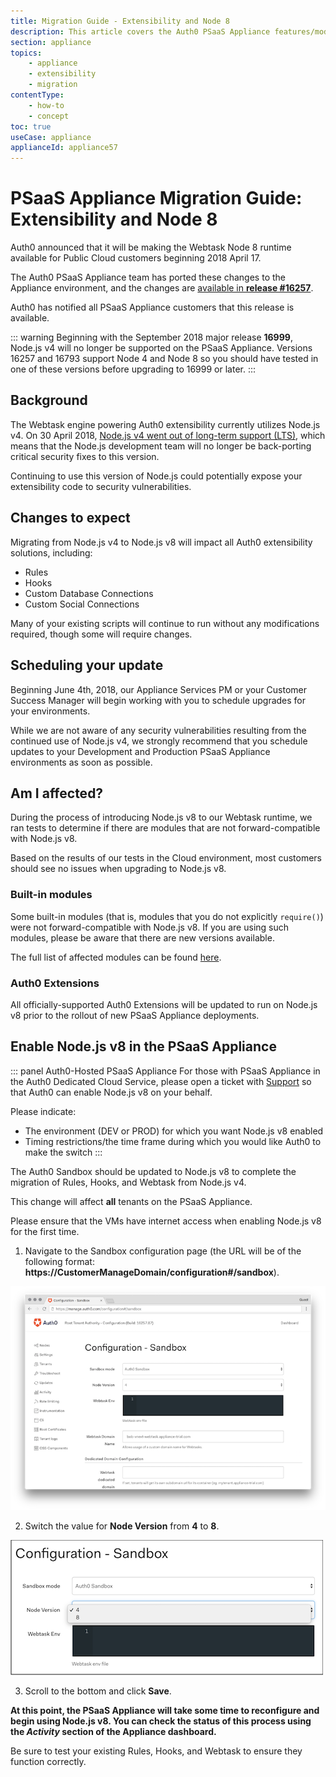 ```yaml
---
title: Migration Guide - Extensibility and Node 8
description: This article covers the Auth0 PSaaS Appliance features/modules affected, as well as recommendations to ensure a smooth migration process.
section: appliance
topics:
    - appliance
    - extensibility
    - migration
contentType: 
    - how-to
    - concept
toc: true
useCase: appliance
applianceId: appliance57
---
```

# PSaaS Appliance Migration Guide: Extensibility and Node 8

Auth0 announced that it will be making the Webtask Node 8 runtime available for Public Cloud customers beginning 2018 April 17.

The Auth0 PSaaS Appliance team has ported these changes to the Appliance environment, and the changes are [available in **release #16257**](https://auth0.com/changelog/appliance).

Auth0 has notified all PSaaS Appliance customers that this release is available.

::: warning
Beginning with the September 2018 major release **16999**, Node.js v4 will no longer be supported on the PSaaS Appliance. Versions 16257 and 16793 support Node 4 and Node 8 so you should have tested in one of these versions before upgrading to 16999 or later. 
:::

## Background

The Webtask engine powering Auth0 extensibility currently utilizes Node.js v4. On 30 April 2018, [Node.js v4 went out of long-term support (LTS)](https://github.com/nodejs/Release#release-schedule), which means that the Node.js development team will no longer be back-porting critical security fixes to this version.

Continuing to use this version of Node.js could potentially expose your extensibility code to security vulnerabilities.

## Changes to expect

Migrating from Node.js v4 to Node.js v8 will impact all Auth0 extensibility solutions, including:

* Rules
* Hooks
* Custom Database Connections
* Custom Social Connections

Many of your existing scripts will continue to run without any modifications required, though some will require changes.

## Scheduling your update

Beginning June 4th, 2018, our Appliance Services PM or your Customer Success Manager will begin working with you to schedule upgrades for your environments.

While we are not aware of any security vulnerabilities resulting from the continued use of Node.js v4, we strongly recommend that you schedule updates to your Development and Production PSaaS Appliance environments as soon as possible.

## Am I affected?

During the process of introducing Node.js v8 to our Webtask runtime, we ran tests to determine if there are modules that are not forward-compatible with Node.js v8.

Based on the results of our tests in the Cloud environment, most customers should see no issues when upgrading to Node.js v8.

### Built-in modules

Some built-in modules (that is, modules that you do not explicitly `require()`) were not forward-compatible with Node.js v8. If you are using such modules, please be aware that there are new versions available.

The full list of affected modules can be found [here](/migrations/guides/extensibility-node8#affected-modules).

### Auth0 Extensions

All officially-supported Auth0 Extensions will be updated to run on Node.js v8 prior to the rollout of new PSaaS Appliance deployments.

## Enable Node.js v8 in the PSaaS Appliance

::: panel Auth0-Hosted PSaaS Appliance
For those with PSaaS Appliance in the Auth0 Dedicated Cloud Service, please open a ticket with [Support](${env.DOMAIN_URL_SUPPORT}) so that Auth0 can enable Node.js v8 on your behalf.

Please indicate:

* The environment (DEV or PROD) for which you want Node.js v8 enabled
* Timing restrictions/the time frame during which you would like Auth0 to make the switch
:::

The Auth0 Sandbox should be updated to Node.js v8 to complete the migration of Rules, Hooks, and Webtask from Node.js v4.

This change will affect **all** tenants on the PSaaS Appliance.

Please ensure that the VMs have internet access when enabling Node.js v8 for the first time.

1. Navigate to the Sandbox configuration page (the URL will be of the following format: **https://CustomerManageDomain/configuration#/sandbox**).

![](/media/articles/appliance/migrations/sandbox.png)

2. Switch the value for **Node Version** from **4** to **8**. 

![](/media/articles/appliance/migrations/node-version.png)

3. Scroll to the bottom and click **Save**.

**At this point, the PSaaS Appliance will take some time to reconfigure and begin using Node.js v8. You can check the status of this process using the *Activity* section of the Appliance dashboard.**

Be sure to test your existing Rules, Hooks, and Webtask to ensure they function correctly.
